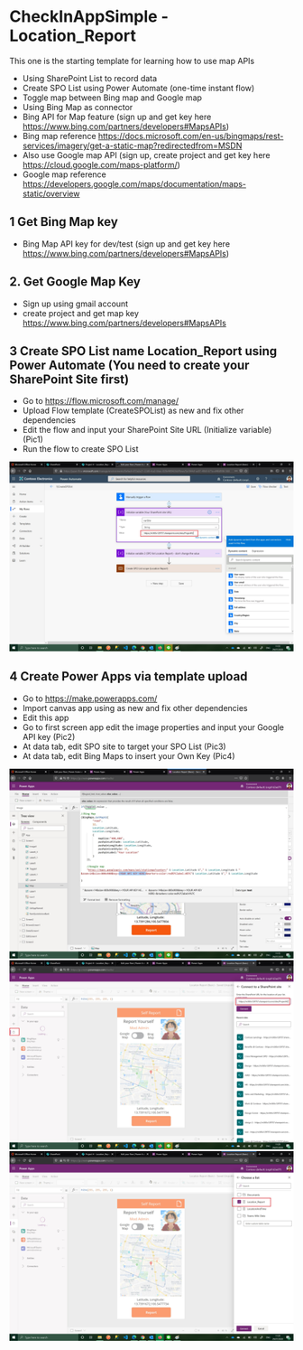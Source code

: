 # CheckInAppSimple - Location_Report

This one is the starting template for learning how to use map APIs

- Using SharePoint List to record data
- Create SPO List using Power Automate (one-time instant flow)
- Toggle map between Bing map and Google map
- Using Bing Map as connector 
- Bing API for Map feature (sign up and get key here https://www.bing.com/partners/developers#MapsAPIs) 
- Bing map reference https://docs.microsoft.com/en-us/bingmaps/rest-services/imagery/get-a-static-map?redirectedfrom=MSDN
- Also use Google map API (sign up, create project and get key here https://cloud.google.com/maps-platform/)
- Google map reference https://developers.google.com/maps/documentation/maps-static/overview

## 1 Get Bing Map key
 - Bing Map API key for dev/test (sign up and get key here https://www.bing.com/partners/developers#MapsAPIs) 
 
## 2. Get Google Map Key
 - Sign up using gmail account
 - create project and get map key https://www.bing.com/partners/developers#MapsAPIs

## 3 Create SPO List name Location_Report using Power Automate (You need to create your SharePoint Site first)
  - Go to https://flow.microsoft.com/manage/
  - Upload Flow template (CreateSPOList) as new and fix other dependencies
  - Edit the flow and input your SharePoint Site URL (Initialize variable) (Pic1)
  - Run the flow to create SPO List
  
  ![flow](/images/Pic1.jpg)

## 4 Create Power Apps via template upload
  - Go to https://make.powerapps.com/
  - Import canvas app using as new and fix other dependencies
  - Edit this app
  - Go to first screen app edit the image properties and input your Google API key (Pic2)
  - At data tab, edit SPO site to target your SPO List (Pic3)
  - At data tab, edit Bing Maps to insert your Own Key (Pic4)
  
  ![flow](/images/Pic2.jpg)
  ![flow](/images/Pic3.jpg)
  ![flow](/images/Pic4.jpg)
  
